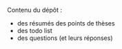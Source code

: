 Contenu du dépôt : 
- des résumés des points de thèses
- des todo list
- des questions (et leurs réponses)
